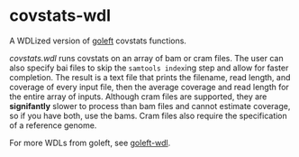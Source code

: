 # covstats-wdl

A WDLized version of [goleft](https://github.com/brentp/goleft) covstats functions.

*covstats.wdl* runs covstats on an array of bam or cram files. The user can also specify bai files to skip the `samtools index`ing step and allow for faster completion. The result is a text file that prints the filename, read length, and coverage of every input file, then the average coverage and read length for the entire array of inputs. Although cram files are supported, they are **signifantly** slower to process than bam files and cannot estimate coverage, so if you have both, use the bams. Cram files also require the specification of a reference genome.

For more WDLs from goleft, see [goleft-wdl](https://github.com/aofarrel/goleft-wdl/blob/main/README.md).
